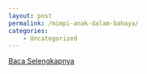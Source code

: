 ```yaml
---
layout: post
permalink: /mimpi-anak-dalam-bahaya/
categories:
    - Uncategorized
---
```


[Baca Selengkapnya](/10)